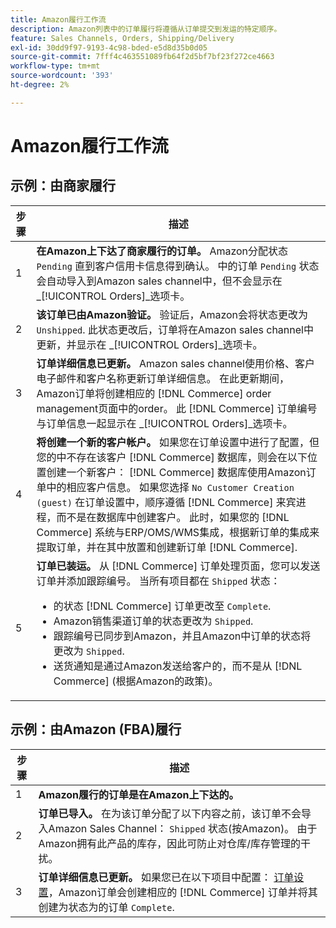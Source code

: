 ```yaml
---
title: Amazon履行工作流
description: Amazon列表中的订单履行将遵循从订单提交到发运的特定顺序。
feature: Sales Channels, Orders, Shipping/Delivery
exl-id: 30dd9f97-9193-4c98-bded-e5d8d35b0d05
source-git-commit: 7fff4c463551089fb64f2d5bf7bf23f272ce4663
workflow-type: tm+mt
source-wordcount: '393'
ht-degree: 2%

---
```


# Amazon履行工作流

## 示例：由商家履行

| 步骤 | 描述 |
|------|----------------------------------------------------------------------------------------------------------------------------------------------------------------------------------------------------------------------------------------------------------------------------------------------------------------------------------------------------------------------------------------------------------------------------------------------------------------------------------------------------------------------------------------------------------------------------------------------------------------------------------------------|
| 1 | **在Amazon上下达了商家履行的订单。** Amazon分配状态 `Pending` 直到客户信用卡信息得到确认。 中的订单 `Pending` 状态会自动导入到Amazon sales channel中，但不会显示在 _[!UICONTROL Orders]_选项卡。 |
| 2 | **该订单已由Amazon验证。** 验证后，Amazon会将状态更改为 `Unshipped`. 此状态更改后，订单将在Amazon sales channel中更新，并显示在 _[!UICONTROL Orders]_选项卡。 |
| 3 | **订单详细信息已更新。** Amazon sales channel使用价格、客户电子邮件和客户名称更新订单详细信息。 在此更新期间，Amazon订单将创建相应的 [!DNL Commerce] order management页面中的order。 此 [!DNL Commerce] 订单编号与订单信息一起显示在 _[!UICONTROL Orders]_选项卡。 |
| 4 | **将创建一个新的客户帐户。** 如果您在订单设置中进行了配置，但您的中不存在该客户 [!DNL Commerce] 数据库，则会在以下位置创建一个新客户： [!DNL Commerce] 数据库使用Amazon订单中的相应客户信息。 如果您选择 `No Customer Creation (guest)` 在订单设置中，顺序遵循 [!DNL Commerce] 来宾进程，而不是在数据库中创建客户。 此时，如果您的 [!DNL Commerce] 系统与ERP/OMS/WMS集成，根据新订单的集成来提取订单，并在其中放置和创建新订单 [!DNL Commerce]. |
| 5 | **订单已装运。** 从 [!DNL Commerce] 订单处理页面，您可以发送订单并添加跟踪编号。 当所有项目都在 `Shipped` 状态：<ul><li>的状态 [!DNL Commerce] 订单更改至 `Complete`.</li><li>Amazon销售渠道订单的状态更改为 `Shipped`.</li><li>跟踪编号已同步到Amazon，并且Amazon中订单的状态将更改为 `Shipped`.</li><li>送货通知是通过Amazon发送给客户的，而不是从 [!DNL Commerce] (根据Amazon的政策)。 |

## 示例：由Amazon (FBA)履行

| 步骤 | 描述 |
|------|----------------------------------------------------------------------------------------------------------------------------------------------------------------------------------------------------------------------------------------------------------------|
| 1 | **Amazon履行的订单是在Amazon上下达的。** |
| 2 | **订单已导入。** 在为该订单分配了以下内容之前，该订单不会导入Amazon Sales Channel： `Shipped` 状态(按Amazon)。 由于Amazon拥有此产品的库存，因此可防止对仓库/库存管理的干扰。 |
| 3 | **订单详细信息已更新。** 如果您已在以下项目中配置： [订单设置](./order-settings.md)，Amazon订单会创建相应的 [!DNL Commerce] 订单并将其创建为状态为的订单 `Complete`. |
